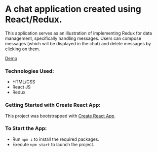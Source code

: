 # A chat application created using React/Redux.

This application serves as an illustration of implementing Redux for data management, specifically handling messages. Users can compose messages (which will be displayed in the chat) and delete messages by clicking on them.

[Demo](https://zhannapopenko.github.io/chat/)

### Technologies Used:

- HTML/CSS
- React JS
- Redux

### Getting Started with Create React App:

This project was bootstrapped with [Create React App](https://github.com/facebook/create-react-app).
### To Start the App:

- Run `npm i` to install the required packages.
- Execute `npm start` to launch the project.
